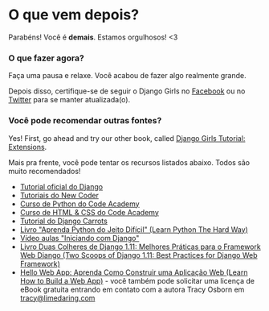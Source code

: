 # O que vem depois?

Parabéns! Você é **demais**. Estamos orgulhosos! <3

### O que fazer agora?

Faça uma pausa e relaxe. Você acabou de fazer algo realmente grande.

Depois disso, certifique-se de seguir o Django Girls no [Facebook](http://facebook.com/djangogirls) ou no [Twitter](https://twitter.com/djangogirls) para se manter atualizada(o).

### Você pode recomendar outras fontes?

Yes! First, go ahead and try our other book, called [Django Girls Tutorial: Extensions](https://tutorial-extensions.djangogirls.org/).

Mais pra frente, você pode tentar os recursos listados abaixo. Todos são muito recomendados!

- [Tutorial oficial do Django](https://docs.djangoproject.com/en/1.11/intro/tutorial01/)
- [Tutoriais do New Coder](http://newcoder.io/tutorials/)
- [Curso de Python do Code Academy](https://www.codecademy.com/en/tracks/python)
- [Curso de HTML & CSS do Code Academy](https://www.codecademy.com/tracks/web)
- [Tutorial do Django Carrots](https://github.com/ggcarrots/django-carrots)
- [Livro "Aprenda Python do Jeito Difícil" (Learn Python The Hard Way)](http://learnpythonthehardway.org/book/)
- [Vídeo aulas "Iniciando com Django"](http://www.gettingstartedwithdjango.com/)
- [Livro Duas Colheres de Django 1.11: Melhores Práticas para o Framework Web Django (Two Scoops of Django 1.11: Best Practices for Django Web Framework)](https://www.twoscoopspress.com/products/two-scoops-of-django-1-11)
- [Hello Web App: Aprenda Como Construir uma Aplicação Web (Learn How to Build a Web App)](https://hellowebapp.com/) - você também pode solicitar uma licença de eBook gratuita entrando em contato com a autora Tracy Osborn em <tracy@limedaring.com>